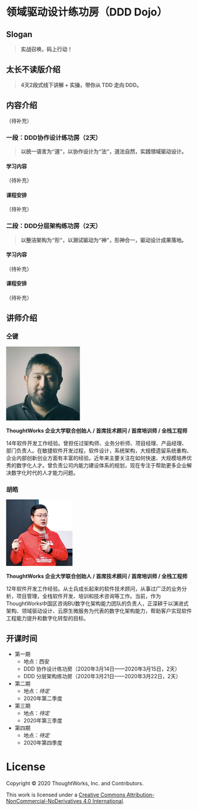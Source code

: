 # 领域驱动设计练功房（DDD Dojo）

## Slogan

> **实战召唤，码上行动！**

## 太长不读版介绍

> **4天2段式线下讲解 + 实操，带你从 TDD 走向 DDD。**

## 内容介绍

（待补充）

### 一段：DDD协作设计练功房（2天）

> **以统一语言为“道”，以协作设计为“法”，道法自然，实践领域驱动设计。**

#### 学习内容

（待补充）

#### 课程安排

（待补充）

### 二段：DDD分层架构练功房（2天）

> **以整洁架构为“形”，以测试驱动为“神”，形神合一，驱动设计成果落地。**

#### 学习内容

（待补充）

#### 课程安排

（待补充）

## 讲师介绍

### 仝键

![仝键](coaches/tongjian.png)

**ThoughtWorks 企业大学联合创始人 / 首席技术顾问 / 首席培训师 / 全栈工程师**

14年软件开发⼯作经验。曾担任过架构师、业务分析师、项⽬经理、产品经理、部⻔负责⼈。在敏捷软件开发过程，软件设计，系统架构，⼤规模遗留系统重构、企业内部创新创业⽅⾯有丰富的经验。近年来主要关注在如何快速、⼤规模培养优秀的数字化⼈才。曾负责公司内能⼒建设体系的规划，现在专注于帮助更多企业解决数字化时代的⼈才能⼒问题。

### 胡皓

![胡皓](coaches/huhao.jpg)

**ThoughtWorks 企业大学联合创始人 / 首席技术顾问 / 首席培训师 / 全栈工程师**

12年软件开发工作经验。从士兵成长起来的软件技术顾问，从事过广泛的业务分析，项目管理，全栈软件开发、培训和技术咨询等工作。当前，作为ThoughtWorks中国区咨询BU数字化架构能力团队的负责人，正深耕于以演进式架构、领域驱动设计、云原生微服务为代表的数字化架构能力，帮助客户实现软件工程能力提升和数字化转型的目标。

## 开课时间

- 第一期
  - 地点：西安
  - DDD 协作设计练功房（2020年3月14日——2020年3月15日，2天）
  - DDD 分层架构练功房（2020年3月21日——2020年3月22日，2天）
- 第二期
  - 地点：*待定*
  - 2020年第二季度
- 第三期
  - 地点：*待定*
  - 2020年第三季度
- 第四期
  - 地点：*待定*
  - 2020年第四季度

# License

Copyright © 2020 ThoughtWorks, Inc. and Contributors.

This work is licensed under a [Creative Commons Attribution-NonCommercial-NoDerivatives 4.0 International](https://creativecommons.org/licenses/by-nc-nd/4.0/).
